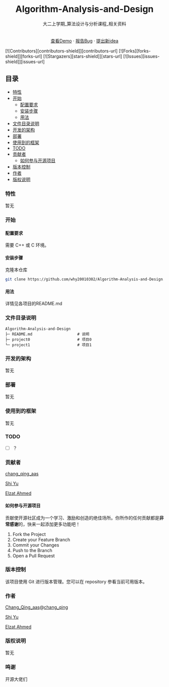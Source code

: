 <br />

<p align="center">
  <h1 align="center">Algorithm-Analysis-and-Design</h1>
  <p align="center">
    大二上学期_算法设计与分析课程_相关资料
    <br />
    <br />
    <br />
    <a href="https://github.com/why20010302/spider">查看Demo</a>
    ·
    <a href="https://github.com/why20010302/spider/issues">报告Bug</a>
    ·
    <a href="https://github.com/why20010302/spider/issues">提出新idea</a>
  </p>




</p>

<!-- PROJECT SHIELDS -->

[![Contributors][contributors-shield]][contributors-url]
[![Forks][forks-shield]][forks-url]
[![Stargazers][stars-shield]][stars-url]
[![Issues][issues-shield]][issues-url]



<!-- PROJECT LOGO -->

## 目录

- [特性](#特性)
- [开始](#开始)
  - [配置要求](#配置要求)
  - [安装步骤](#安装步骤)
  - [用法](#用法)
- [文件目录说明](#文件目录说明)
- [开发的架构](#开发的架构)
- [部署](#部署)
- [使用到的框架](#使用到的框架)
- [TODO](#TODO)
- [贡献者](#贡献者)
  - [如何参与开源项目](#如何参与开源项目)
- [版本控制](#版本控制)
- [作者](#作者)
- [版权说明](#版权说明)



### 特性

暂无



### 开始

#### 配置要求

需要 C++ 或 C 环境。

#### 安装步骤

克隆本仓库

```sh
git clone https://github.com/why20010302/Algorithm-Analysis-and-Design.git
```

#### 用法

详情见各项目的README.md



### 文件目录说明

```
Algorithm-Analysis-and-Design
├─ README.md					# 说明
├─ project0						# 项目0
└─ project1						# 项目1
```



### 开发的架构 

暂无



### 部署

暂无



### 使用到的框架

暂无



### TODO

- [ ] ？



### 贡献者

[chang_qing_aas](https://github.com/why20010302)

[Shi Yu](https://github.com/ShiYu-TJ)

[Elzat Ahmed](https://github.com/ElzatAhmed)



#### 如何参与开源项目

贡献使开源社区成为一个学习、激励和创造的绝佳场所。你所作的任何贡献都是**非常感谢**的，快来一起添加更多功能吧！


1. Fork the Project
2. Create your Feature Branch
3. Commit your Changes
4. Push to the Branch
5. Open a Pull Request



### 版本控制

该项目使用 Git 进行版本管理。您可以在 repository 参看当前可用版本。



### 作者

[Chang_Qing_aas](https://github.com/why20010302)@[chang_qing](一定要写博客啊！)

[Shi Yu](https://github.com/ShiYu-TJ)

[Elzat Ahmed](https://github.com/ElzatAhmed)

### 版权说明

暂无



### 鸣谢

开源大佬们

